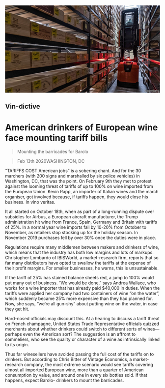 ![](./images/20200215_USP505.jpg)

## Vin-dictive

# American drinkers of European wine face mounting tariff bills

> Mounting the barricades for Barolo

> Feb 13th 2020WASHINGTON, DC

“TARIFFS COST American jobs” is a sobering chant. And for the 30 marchers (with 200 signs and marshalled by six police vehicles) in Washington, DC, that was the point. On February 9th they met to protest against the looming threat of tariffs of up to 100% on wine imported from the European Union. Kevin Rapp, an importer of Italian wines and the march organiser, got involved because, if tariffs happen, they would close his business. In vino veritas.

It all started on October 18th, when as part of a long-running dispute over subsidies for Airbus, a European aircraft manufacturer, the Trump administration hit wine from France, Spain, Germany and Britain with tariffs of 25%. In a normal year wine imports fall by 10-20% from October to November, as retailers stop stocking up for the holiday season. In November 2019 purchases fell by over 30% once the duties were in place.

Regulations require many middlemen between makers and drinkers of wine, which means that the industry has both low margins and lots of markups. Christopher Lombardo of IBISWorld, a market-research firm, reports that so far many distributors have opted to swallow the tariffs at the expense of their profit margins. For smaller businesses, he warns, this is unsustainable.

If the tariff of 25% has stained balance sheets red, a jump to 100% would put many out of business. “We would be done,” says Andrea Wallace, who works for a wine importer that has already paid $40,000 in duties. When the tariffs were applied her company had two containers of wine “on the water”, which suddenly became 25% more expensive than they had planned for. Now, she says, “we’re all gun-shy” about putting wine on the water, in case they get hit.

Hard-nosed officials may discount this. At a hearing to discuss a tariff threat on French champagne, United States Trade Representative officials quizzed merchants about whether drinkers could switch to different sorts of wines—perhaps even the American sort? The suggestion is an affront to sommeliers, who see the quality or character of a wine as intrinsically linked to its origin.

Thus far winesellers have avoided passing the full cost of the tariffs on to drinkers. But according to Chris Bitter of Vintage Economics, a market-research company, the most extreme scenario would see tariffs covering almost all imported European wine, more than a quarter of American consumption by value, and around one in every six bottles sold. If that happens, expect Barolo- drinkers to mount the barricades.